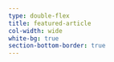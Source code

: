 ```yaml
---
type: double-flex
title: featured-article
col-width: wide
white-bg: true
section-bottom-border: true
---
```


